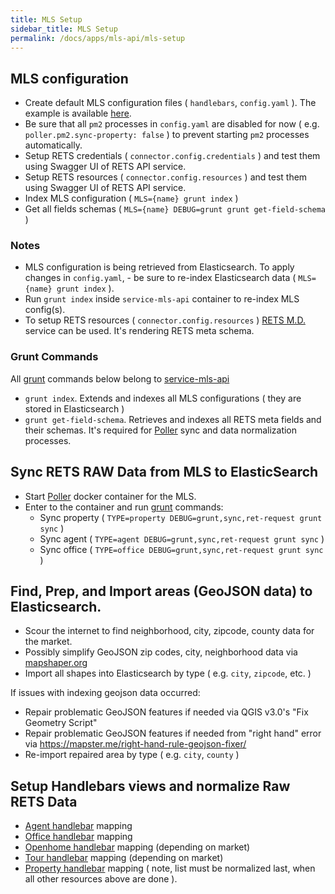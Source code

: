 ```yaml
---
title: MLS Setup
sidebar_title: MLS Setup
permalink: /docs/apps/mls-api/mls-setup
---
```


## MLS configuration

* Create default MLS configuration files ( `handlebars`, `config.yaml` ). The example is available [here](https://github.com/boxmls/service-mls-api/tree/master/static/config/example). 
* Be sure that all `pm2` processes in `config.yaml` are disabled for now ( e.g. `poller.pm2.sync-property: false` ) to prevent starting `pm2` processes automatically.
* Setup RETS credentials ( `connector.config.credentials` ) and test them using Swagger UI of RETS API service.
* Setup RETS resources ( `connector.config.resources` ) and test them using Swagger UI of RETS API service.
* Index MLS configuration ( `MLS={name} grunt index` )
* Get all fields schemas ( `MLS={name} DEBUG=grunt grunt get-field-schema` )

### Notes

* MLS configuration is being retrieved from Elasticsearch. To apply changes in `config.yaml`, - be sure to re-index Elasticsearch data ( `MLS={name} grunt index` ).
* Run `grunt index` inside `service-mls-api` container to re-index MLS config(s).
* To setup RETS resources ( `connector.config.resources` ) [RETS M.D.](https://retsmd.com/index.php) service can be used. It's rendering RETS meta schema.

### Grunt Commands

All [grunt](https://gruntjs.com/getting-started) commands below belong to [service-mls-api](https://github.com/boxmls/service-mls-api/blob/master/gruntfile.js)

* `grunt index`. Extends and indexes all MLS configurations ( they are stored in Elasticsearch )
* `grunt get-field-schema`. Retrieves and indexes all RETS meta fields and their schemas. It's required for [Poller](https://github.com/boxmls/service-poller) sync and data normalization processes.

## Sync RETS RAW Data from MLS to ElasticSearch

* Start [Poller](https://github.com/boxmls/service-poller) docker container for the MLS.
* Enter to the container and run [grunt](https://gruntjs.com/) commands:
    * Sync property ( `TYPE=property DEBUG=grunt,sync,ret-request grunt sync` )
    * Sync agent ( `TYPE=agent DEBUG=grunt,sync,ret-request grunt sync` )
    * Sync office ( `TYPE=office DEBUG=grunt,sync,ret-request grunt sync` )

## Find, Prep, and Import areas (GeoJSON data) to Elasticsearch.

* Scour the internet to find neighborhood, city, zipcode, county data for the market.
* Possibly simplify GeoJSON zip codes, city, neighborhood data via [mapshaper.org](https://mapshaper.org/)
* Import all shapes into Elasticsearch by type ( e.g. `city`, `zipcode`, etc. )

If issues with indexing geojson data occurred:
* Repair problematic GeoJSON features if needed via QGIS v3.0's "Fix Geometry Script"
* Repair problematic GeoJSON features if needed from "right hand" error via https://mapster.me/right-hand-rule-geojson-fixer/
* Re-import repaired area by type ( e.g. `city`, `county` )

## Setup Handlebars views and normalize Raw RETS Data

* [Agent handlebar](https://boxmls.github.io/docs/mapping-data/agents) mapping
* [Office handlebar](https://boxmls.github.io/docs/mapping-data/offices) mapping
* [Openhome handlebar](https://boxmls.github.io/docs/mapping-data/openhomes) mapping (depending on market)
* [Tour handlebar](https://boxmls.github.io/docs/mapping-data/tours) mapping (depending on market)
* [Property handlebar](https://boxmls.github.io/docs/mapping-data/properties) mapping ( note, list must be normalized last, when all other resources above are done ).